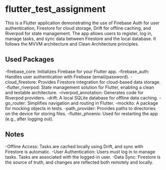 # flutter_test_assignment

This is a Flutter application demonstrating the use of Firebase Auth for user authentication, Firestore for cloud storage, Drift for offline caching, and Riverpod for state management. The app allows users to register, log in, manage tasks, and sync data between Firestore and the local database. It follows the MVVM architecture and Clean Architecture principles.

## Used Packages

-firebase_core: Initializes Firebase for your Flutter app.
-firebase_auth: Handles user authentication with Firebase (email/password).
-cloud_firestore: Provides Firestore integration for cloud-based data storage.
-flutter_riverpod: State management solution for Flutter, enabling a clean and testable architecture.
-riverpod_annotation: Generates code for Riverpod providers.
-drift: A local SQLite database for offline data caching.
-go_router: Simplifies navigation and routing in Flutter.
-mockito: A package for mocking objects in tests.
-path_provider: Provides paths to directories on the device for storing files.
-flutter_phoenix: Used for restarting the app (e.g., after logging out).

## Notes
-Offline Access: Tasks are cached locally using Drift, and sync with Firestore is automatic.
-User Authentication: Users must log in to manage tasks. Tasks are associated with the logged-in user.
-Data Sync: Firestore is the source of truth, and changes are reflected both remotely and locally.
